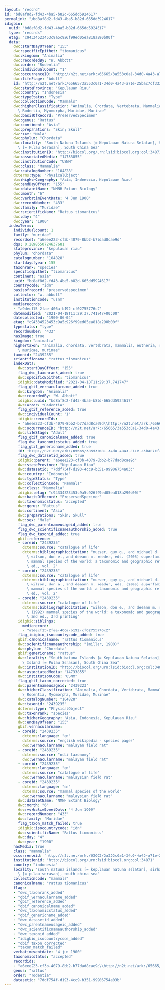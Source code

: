 ```yaml
---
layout: "record"
id: "bd8af8d2-fd43-4ba5-b82d-665dd5924617"
permalink: "/bd8af8d2-fd43-4ba5-b82d-665dd5924617"
idigbio:
  uuid: "bd8af8d2-fd43-4ba5-b82d-665dd5924617"
  type: "records"
  etag: "c94334523453c9a5c926f99ed05ea818a290b00f"
  data:
    dwc:startDayOfYear: "155"
    dwc:specificEpithet: "tiomanicus"
    dwc:kingdom: "Animalia"
    dwc:recordedBy: "W. Abbott"
    dwc:order: "Rodentia"
    dwc:individualCount: "1"
    dwc:occurrenceID: "http://n2t.net/ark:/65665/3a553c0a1-34d0-4a43-a71e-25bac7cf3331"
    dwc:lifeStage: "Adult"
    id: "http://n2t.net/ark:/65665/3a553c0a1-34d0-4a43-a71e-25bac7cf3331"
    dwc:stateProvince: "Kepulauan Riau"
    dwc:country: "Indonesia"
    dwc:typeStatus: "Type"
    dwc:collectionCode: "Mammals"
    dwc:higherClassification: "Animalia, Chordata, Vertebrata, Mammalia, Eutheria,\
      \ Rodentia, Myomorpha, Muridae, Murinae"
    dwc:basisOfRecord: "PreservedSpecimen"
    dwc:genus: "Rattus"
    dwc:continent: "Asia"
    dwc:preparations: "Skin; Skull"
    dwc:sex: "Male"
    dwc:phylum: "Chordata"
    dwc:locality: "South Natuna Islands [= Kepulauan Natuna Selatan], Sirhassen Island\
      \ [= Pulau Serasan], South China Sea"
    dwc:institutionID: "http://biocol.org/urn:lsid:biocol.org:col:34871"
    dwc:associatedMedia: "14733855"
    dwc:institutionCode: "USNM"
    dwc:class: "Mammalia"
    dwc:catalogNumber: "104828"
    dcterms:type: "PhysicalObject"
    dwc:higherGeography: "Asia, Indonesia, Kepulauan Riau"
    dwc:endDayOfYear: "155"
    dwc:datasetName: "NMNH Extant Biology"
    dwc:month: "6"
    dwc:verbatimEventDate: "4 Jun 1900"
    dwc:recordNumber: "433"
    dwc:family: "Muridae"
    dwc:scientificName: "Rattus tiomanicus"
    dwc:day: "4"
    dwc:year: "1900"
  indexTerms:
    individualcount: 1
    family: "muridae"
    recordset: "a6eee223-cf3b-4079-8bb2-b77dad8cae9d"
    dqs: 0.2898550724637681
    stateprovince: "kepulauan riau"
    phylum: "chordata"
    catalognumber: "104828"
    startdayofyear: 155
    taxonrank: "species"
    specificepithet: "tiomanicus"
    continent: "asia"
    uuid: "bd8af8d2-fd43-4ba5-b82d-665dd5924617"
    countrycode: "idn"
    basisofrecord: "preservedspecimen"
    collector: "w. abbott"
    institutioncode: "usnm"
    mediarecords:
    - "a9decf15-2fae-406a-b192-cf02755776c2"
    datemodified: "2021-04-18T11:29:37.741747+00:00"
    datecollected: "1900-06-04"
    etag: "c94334523453c9a5c926f99ed05ea818a290b00f"
    typestatus: "type"
    recordnumber: "433"
    hasImage: true
    kingdom: "animalia"
    highertaxon: "animalia, chordata, vertebrata, mammalia, eutheria, rodentia, myomorpha,\
      \ muridae, murinae"
    taxonid: "2439235"
    scientificname: "rattus tiomanicus"
    indexData:
      dwc:startDayOfYear: "155"
      flag_dwc_taxonrank_added: true
      dwc:specificEpithet: "tiomanicus"
      idigbio:dateModified: "2021-04-18T11:29:37.741747"
      flag_gbif_vernacularname_added: true
      dwc:kingdom: "Animalia"
      dwc:recordedBy: "W. Abbott"
      idigbio:uuid: "bd8af8d2-fd43-4ba5-b82d-665dd5924617"
      dwc:order: "Rodentia"
      flag_gbif_reference_added: true
      dwc:individualCount: "1"
      idigbio:recordIds:
      - "a6eee223-cf3b-4079-8bb2-b77dad8cae9d\\http://n2t.net/ark:/65665/3a553c0a1-34d0-4a43-a71e-25bac7cf3331"
      dwc:occurrenceID: "http://n2t.net/ark:/65665/3a553c0a1-34d0-4a43-a71e-25bac7cf3331"
      dwc:lifeStage: "Adult"
      flag_gbif_canonicalname_added: true
      flag_dwc_taxonomicstatus_added: true
      flag_gbif_genericname_added: true
      id: "http://n2t.net/ark:/65665/3a553c0a1-34d0-4a43-a71e-25bac7cf3331"
      flag_dwc_datasetid_added: true
      idigbio:parent: "a6eee223-cf3b-4079-8bb2-b77dad8cae9d"
      dwc:stateProvince: "Kepulauan Riau"
      dwc:datasetid: "7ddf754f-d193-4cc9-b351-99906754a03b"
      dwc:country: "Indonesia"
      dwc:typeStatus: "Type"
      dwc:collectionCode: "Mammals"
      dwc:class: "Mammalia"
      idigbio:etag: "c94334523453c9a5c926f99ed05ea818a290b00f"
      dwc:basisOfRecord: "PreservedSpecimen"
      dwc:taxonomicstatus: "accepted"
      dwc:genus: "Rattus"
      dwc:continent: "Asia"
      dwc:preparations: "Skin; Skull"
      dwc:sex: "Male"
      flag_dwc_parentnameusageid_added: true
      flag_dwc_scientificnameauthorship_added: true
      flag_dwc_taxonid_added: true
      gbif:reference:
      - coreid: "2439235"
        dcterms:source: "catalogue of life"
        dcterms:bibliographiccitation: "musser, guy g., and michael d. carleton /\
          \ wilson, don e., and deeann m. reeder, eds. (2005) superfamily muroidea:\
          \ mammal species of the world: a taxonomic and geographic reference, 3rd\
          \ ed., vol. 2"
      - coreid: "2439235"
        dcterms:source: "catalogue of life"
        dcterms:bibliographiccitation: "musser, guy g., and michael d. carleton /\
          \ wilson, don e., and deeann m. reeder, eds. (2005) superfamily muroidea:\
          \ mammal species of the world: a taxonomic and geographic reference, 3rd\
          \ ed., vol. 2"
      - coreid: "2439235"
        dcterms:source: "catalogue of life"
        dcterms:bibliographiccitation: "wilson, don e., and deeann m. reeder, eds.\
          \ (1992) mammal species of the world: a taxonomic and geographic reference,\
          \ 2nd ed., 3rd printing"
      idigbio:siblings:
        mediarecord:
        - "a9decf15-2fae-406a-b192-cf02755776c2"
      flag_idigbio_isocountrycode_added: true
      gbif:canonicalname: "rattus tiomanicus"
      dwc:scientificnameauthorship: "(miller, 1900)"
      dwc:phylum: "Chordata"
      gbif:genericname: "rattus"
      dwc:locality: "South Natuna Islands [= Kepulauan Natuna Selatan], Sirhassen\
        \ Island [= Pulau Serasan], South China Sea"
      dwc:institutionID: "http://biocol.org/urn:lsid:biocol.org:col:34871"
      dwc:associatedMedia: "14733855"
      dwc:institutionCode: "USNM"
      flag_gbif_taxon_corrected: true
      dwc:parentnameusageid: "2439223"
      dwc:higherClassification: "Animalia, Chordata, Vertebrata, Mammalia, Eutheria,\
        \ Rodentia, Myomorpha, Muridae, Murinae"
      dwc:catalogNumber: "104828"
      dwc:taxonid: "2439235"
      dcterms:type: "PhysicalObject"
      dwc:taxonrank: "species"
      dwc:higherGeography: "Asia, Indonesia, Kepulauan Riau"
      dwc:endDayOfYear: "155"
      gbif:vernacularname:
      - coreid: "2439235"
        dcterms:language: "en"
        dcterms:source: "english wikipedia - species pages"
        dwc:vernacularname: "malayan field rat"
      - coreid: "2439235"
        dcterms:source: "ncbi taxonomy"
        dwc:vernacularname: "malayan field rat"
      - coreid: "2439235"
        dcterms:language: "en"
        dcterms:source: "catalogue of life"
        dwc:vernacularname: "malaysian field rat"
      - coreid: "2439235"
        dcterms:language: "en"
        dcterms:source: "mammal species of the world"
        dwc:vernacularname: "malaysian field rat"
      dwc:datasetName: "NMNH Extant Biology"
      dwc:month: "6"
      dwc:verbatimEventDate: "4 Jun 1900"
      dwc:recordNumber: "433"
      dwc:family: "Muridae"
      flag_taxon_match_failed: true
      idigbio:isocountrycode: "idn"
      dwc:scientificName: "Rattus tiomanicus"
      dwc:day: "4"
      dwc:year: "1900"
    hasMedia: true
    class: "mammalia"
    occurrenceid: "http://n2t.net/ark:/65665/3a553c0a1-34d0-4a43-a71e-25bac7cf3331"
    institutionid: "http://biocol.org/urn:lsid:biocol.org:col:34871"
    country: "indonesia"
    locality: "south natuna islands [= kepulauan natuna selatan], sirhassen island\
      \ [= pulau serasan], south china sea"
    collectioncode: "mammals"
    canonicalname: "rattus tiomanicus"
    flags:
    - "dwc_taxonrank_added"
    - "gbif_vernacularname_added"
    - "gbif_reference_added"
    - "gbif_canonicalname_added"
    - "dwc_taxonomicstatus_added"
    - "gbif_genericname_added"
    - "dwc_datasetid_added"
    - "dwc_parentnameusageid_added"
    - "dwc_scientificnameauthorship_added"
    - "dwc_taxonid_added"
    - "idigbio_isocountrycode_added"
    - "gbif_taxon_corrected"
    - "taxon_match_failed"
    verbatimeventdate: "4 jun 1900"
    taxonomicstatus: "accepted"
    recordids:
    - "a6eee223-cf3b-4079-8bb2-b77dad8cae9d\\http://n2t.net/ark:/65665/3a553c0a1-34d0-4a43-a71e-25bac7cf3331"
    genus: "rattus"
    order: "rodentia"
    datasetid: "7ddf754f-d193-4cc9-b351-99906754a03b"
---
```

